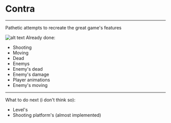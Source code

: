 # Contra
------
Pathetic attempts to recreate the great game's features

![alt text](Contra-SampleScene-PC_-Mac-_-Linux-Standalone-Unity-2021.1.0b6.gif)
Already done:
*  Shooting
*  Moving 
*  Dead 
*  Enemys
*  Enemy's dead
*  Enemy's damage
*  Player animations
*  Enemy's moving 
--------------
What to do next (i don't think so):
*  Level's
*  Shooting platform's (almost implemented)
